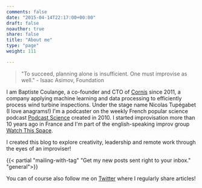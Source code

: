 ```yaml
---
comments: false
date: "2015-04-14T22:17:00+00:00"
draft: false
noauthor: true
share: false
title: "About me"
type: "page"
weight: 111

---
```


> "To succeed, planning alone is insufficient. One must improvise as well." - 
>  Isaac Asimov, Foundation


I am Baptiste Coulange, a co-founder and CTO of [Cornis](http://web.cornis.fr/en/pages/home) since 2011, a company applying machine learning and data processing to efficiently process wind turbine inspections. Under the stage name Nicolas Tupégabet (I love anagrams!) I'm a podcaster on the weekly French popular science podcast [Podcast Science](http://podcastscience.fm) created in 2010. I started improvisation more than 10 years ago in France and I'm part of the english-speaking improv group [Watch This Space](http://watchthisspaceimprov.com).


I created this blog to explore creativity, leadership and remote work through the eyes of an improviser!


{{< partial "mailing-with-tag" "Get my new posts sent right to your inbox." "general">}}


You can of course also follow me on [Twitter](https://twitter.com/NicoTupe) where I regularly share articles!

